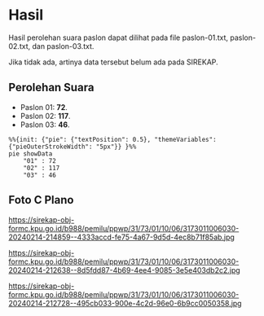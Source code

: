 # Hasil

Hasil perolehan suara paslon dapat dilihat pada file paslon-01.txt, paslon-02.txt, dan paslon-03.txt.

Jika tidak ada, artinya data tersebut belum ada pada SIREKAP.

## Perolehan Suara

 * Paslon 01: **72**.
 * Paslon 02: **117**.
 * Paslon 03: **46**.

```mermaid
%%{init: {"pie": {"textPosition": 0.5}, "themeVariables": {"pieOuterStrokeWidth": "5px"}} }%%
pie showData
    "01" : 72
    "02" : 117
    "03" : 46
```
## Foto C Plano

https://sirekap-obj-formc.kpu.go.id/b988/pemilu/ppwp/31/73/01/10/06/3173011006030-20240214-214859--4333accd-fe75-4a67-9d5d-4ec8b71f85ab.jpg

https://sirekap-obj-formc.kpu.go.id/b988/pemilu/ppwp/31/73/01/10/06/3173011006030-20240214-212638--8d5fdd87-4b69-4ee4-9085-3e5e403db2c2.jpg

https://sirekap-obj-formc.kpu.go.id/b988/pemilu/ppwp/31/73/01/10/06/3173011006030-20240214-212728--495cb033-900e-4c2d-96e0-6b9cc0050358.jpg
